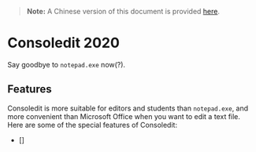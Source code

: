 > **Note:** A Chinese version of this document is provided [here](https://github.com/bizwofficial/csdt/blob/master/README_ZH-Hans.md).

# Consoledit 2020

Say goodbye to `notepad.exe` now(?).

## Features

Consoledit is more suitable for editors and students than `notepad.exe`, and more convenient than Microsoft Office when you want to edit a text file. Here are some of the special features of Consoledit:
- [] 
